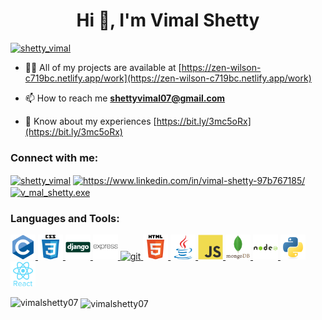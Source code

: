 <h1 align="center">Hi 👋, I'm Vimal Shetty</h1>
<p align="left"> <a href="https://twitter.com/shetty_vimal" target="blank"><img src="https://img.shields.io/twitter/follow/shetty_vimal?logo=twitter&style=for-the-badge" alt="shetty_vimal" /></a> </p>



- 👨‍💻 All of my projects are available at [https://zen-wilson-c719bc.netlify.app/work](https://zen-wilson-c719bc.netlify.app/work)

- 📫 How to reach me **shettyvimal07@gmail.com**

- 📄 Know about my experiences [https://bit.ly/3mc5oRx](https://bit.ly/3mc5oRx)

<h3 align="left">Connect with me:</h3>
<p align="left">
<a href="https://twitter.com/shetty_vimal" target="blank"><img align="center" src="https://raw.githubusercontent.com/rahuldkjain/github-profile-readme-generator/master/src/images/icons/Social/twitter.svg" alt="shetty_vimal" height="30" width="40" /></a>
<a href="https://linkedin.com/in/https://www.linkedin.com/in/vimal-shetty-97b767185/" target="blank"><img align="center" src="https://raw.githubusercontent.com/rahuldkjain/github-profile-readme-generator/master/src/images/icons/Social/linked-in-alt.svg" alt="https://www.linkedin.com/in/vimal-shetty-97b767185/" height="30" width="40" /></a>
<a href="https://instagram.com/v_mal_shetty.exe" target="blank"><img align="center" src="https://raw.githubusercontent.com/rahuldkjain/github-profile-readme-generator/master/src/images/icons/Social/instagram.svg" alt="v_mal_shetty.exe" height="30" width="40" /></a>

</p>

<h3 align="left">Languages and Tools:</h3>
<p align="left"> <a href="https://www.cprogramming.com/" target="_blank"> <img src="https://raw.githubusercontent.com/devicons/devicon/master/icons/c/c-original.svg" alt="c" width="40" height="40"/> </a> <a href="https://www.w3schools.com/css/" target="_blank"> <img src="https://raw.githubusercontent.com/devicons/devicon/master/icons/css3/css3-original-wordmark.svg" alt="css3" width="40" height="40"/> </a> <a href="https://www.djangoproject.com/" target="_blank"> <img src="https://raw.githubusercontent.com/devicons/devicon/master/icons/django/django-original.svg" alt="django" width="40" height="40"/> </a> <a href="https://expressjs.com" target="_blank"> <img src="https://raw.githubusercontent.com/devicons/devicon/master/icons/express/express-original-wordmark.svg" alt="express" width="40" height="40"/> </a> <a href="https://git-scm.com/" target="_blank"> <img src="https://www.vectorlogo.zone/logos/git-scm/git-scm-icon.svg" alt="git" width="40" height="40"/> </a> <a href="https://www.w3.org/html/" target="_blank"> <img src="https://raw.githubusercontent.com/devicons/devicon/master/icons/html5/html5-original-wordmark.svg" alt="html5" width="40" height="40"/> </a> <a href="https://www.java.com" target="_blank"> <img src="https://raw.githubusercontent.com/devicons/devicon/master/icons/java/java-original.svg" alt="java" width="40" height="40"/> </a> <a href="https://developer.mozilla.org/en-US/docs/Web/JavaScript" target="_blank"> <img src="https://raw.githubusercontent.com/devicons/devicon/master/icons/javascript/javascript-original.svg" alt="javascript" width="40" height="40"/> </a> <a href="https://www.mongodb.com/" target="_blank"> <img src="https://raw.githubusercontent.com/devicons/devicon/master/icons/mongodb/mongodb-original-wordmark.svg" alt="mongodb" width="40" height="40"/> </a> <a href="https://nodejs.org" target="_blank"> <img src="https://raw.githubusercontent.com/devicons/devicon/master/icons/nodejs/nodejs-original-wordmark.svg" alt="nodejs" width="40" height="40"/> </a> <a href="https://www.python.org" target="_blank"> <img src="https://raw.githubusercontent.com/devicons/devicon/master/icons/python/python-original.svg" alt="python" width="40" height="40"/> </a> <a href="https://reactjs.org/" target="_blank"> <img src="https://raw.githubusercontent.com/devicons/devicon/master/icons/react/react-original-wordmark.svg" alt="react" width="40" height="40"/> </a> </p>

<p><img align="left" src="https://github-readme-stats.vercel.app/api?username=VimalShetty07&count_private=true&show_icons=true&theme=radical" alt="vimalshetty07" /></p>

<p>&nbsp;<img align="center" src="https://github-readme-stats.vercel.app/api/top-langs/?username=VimalShetty07&show_icons=true&theme=radical" alt="vimalshetty07" /></p>
